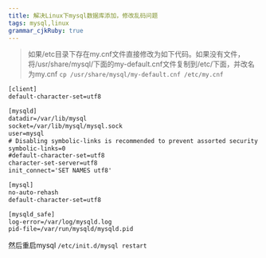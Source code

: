 ```yaml
---
title: 解决Linux下mysql数据库添加，修改乱码问题
tags: mysql,linux
grammar_cjkRuby: true
---
```



> 如果/etc目录下存在my.cnf文件直接修改为如下代码。如果没有文件，将/usr/share/mysql/下面的my-default.cnf文件复制到/etc/下面，并改名为my.cnf `cp /usr/share/mysql/my-default.cnf /etc/my.cnf`

``` xml
[client]
default-character-set=utf8

[mysqld]
datadir=/var/lib/mysql
socket=/var/lib/mysql/mysql.sock
user=mysql
# Disabling symbolic-links is recommended to prevent assorted security risks
symbolic-links=0
#default-character-set=utf8
character-set-server=utf8
init_connect='SET NAMES utf8'

[mysql]
no-auto-rehash
default-character-set=utf8

[mysqld_safe]
log-error=/var/log/mysqld.log
pid-file=/var/run/mysqld/mysqld.pid
```

然后重启mysql `/etc/init.d/mysql restart`
